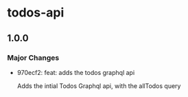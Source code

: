 # todos-api

## 1.0.0

### Major Changes

- 970ecf2: feat: adds the todos graphql api

  Adds the intial Todos Graphql api, with the
  allTodos query
